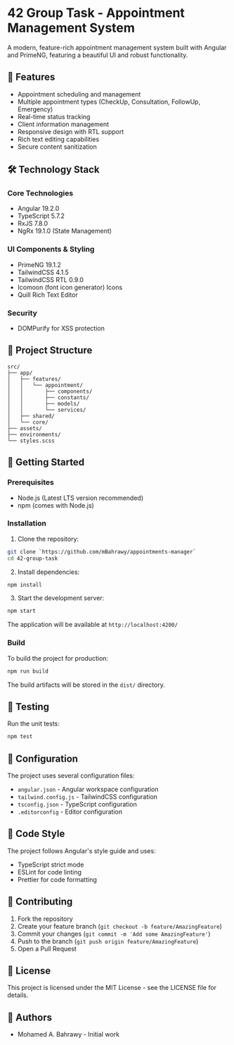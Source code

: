 # 42 Group Task - Appointment Management System

A modern, feature-rich appointment management system built with Angular and PrimeNG, featuring a beautiful UI and robust functionality.

## 🚀 Features

- Appointment scheduling and management
- Multiple appointment types (CheckUp, Consultation, FollowUp, Emergency)
- Real-time status tracking
- Client information management
- Responsive design with RTL support
- Rich text editing capabilities
- Secure content sanitization

## 🛠️ Technology Stack

### Core Technologies
- Angular 19.2.0
- TypeScript 5.7.2
- RxJS 7.8.0
- NgRx 19.1.0 (State Management)

### UI Components & Styling
- PrimeNG 19.1.2
- TailwindCSS 4.1.5
- TailwindCSS RTL 0.9.0
- Icomoon (font icon generator) Icons
- Quill Rich Text Editor

### Security
- DOMPurify for XSS protection

## 📁 Project Structure

```
src/
├── app/
│   ├── features/
│   │   └── appointment/
│   │       ├── components/
│   │       ├── constants/
│   │       ├── models/
│   │       └── services/
│   ├── shared/
│   └── core/
├── assets/
├── environments/
└── styles.scss
```

## 🚀 Getting Started

### Prerequisites

- Node.js (Latest LTS version recommended)
- npm (comes with Node.js)

### Installation

1. Clone the repository:
```bash
git clone `https://github.com/mBahrawy/appointments-manager`
cd 42-group-task
```

2. Install dependencies:
```bash
npm install
```

3. Start the development server:
```bash
npm start
```

The application will be available at `http://localhost:4200/`

### Build

To build the project for production:
```bash
npm run build
```

The build artifacts will be stored in the `dist/` directory.

## 🧪 Testing

Run the unit tests:
```bash
npm test
```

## 🔧 Configuration

The project uses several configuration files:
- `angular.json` - Angular workspace configuration
- `tailwind.config.js` - TailwindCSS configuration
- `tsconfig.json` - TypeScript configuration
- `.editorconfig` - Editor configuration

## 📝 Code Style

The project follows Angular's style guide and uses:
- TypeScript strict mode
- ESLint for code linting
- Prettier for code formatting

## 🤝 Contributing

1. Fork the repository
2. Create your feature branch (`git checkout -b feature/AmazingFeature`)
3. Commit your changes (`git commit -m 'Add some AmazingFeature'`)
4. Push to the branch (`git push origin feature/AmazingFeature`)
5. Open a Pull Request

## 📄 License

This project is licensed under the MIT License - see the LICENSE file for details.

## 👥 Authors

- Mohamed A. Bahrawy - Initial work
